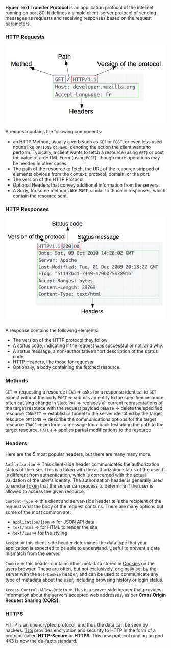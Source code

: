 

**Hyper Text Transfer Protocol** is an application protocol of the internet running on port 80. It defines a simple client-server protocol of sending messages as requests and receiving responses based on the request parameters. 

### HTTP Requests

![](../Attachments/Pasted%20image%2020220414001657.png)

A request contains the following components:

- an HTTP Method, usually a verb such as `GET` or `POST`, or even less used nouns like `OPTIONS` or `HEAD`, denoting the action the client wants to perform. Typically, a client wants to fetch a resource (using `GET`) or post the value of an HTML Form (using `POST`), though more operations may be needed in other cases. 
- The path of the resource to fetch, the URL of the resource stripped of elements obvious from the context: protocol, domain, or the port.
- The version of the HTTP Protocol
- Optional Headers that convey additional information from the servers.
- A Body, for some methods like `POST`, similar to those in responses, which contain the resource sent.


### HTTP Responses

![](../Attachments/Pasted%20image%2020220414004124.png)

A response contains the following elements:

- The version of the HTTP protocol they follow
- A status code, indicating if the request was successful or not, and why.
- A status message, a non-authoritative short description of the status code
- HTTP Headers, like those for requests
- Optionally, a body containing the fetched resource.


### Methods

`GET` => requesting a resource
`HEAD` => asks for a response identical to `GET` expect without the body
`POST` => submits an entity to the specified resource, often causing change in state
`PUT` => replaces all current representations of the target resource with the request payload
`DELETE` => delete the specified resource
`CONNECT` => establish a tunnel to the server identified by the target resource
`OPTIONS` => describe the communications options for the target resource
`TRACE` => performs a message loop-back test along the path to the target resource.
`PATCH` => applies partial modifications to the resource


### Headers
Here are the 5 most popular headers, but there are many many more.

`Authorization` => This client-side header communicates the authorization status of the user. This is a token with the authorization status of the user. It is different from authentication, which is concerned with the actual validation of the user's identity. The authorization header is generally used to send a [Token](Security/Token%20Authentication.md) that the server can process to determine if the user is allowed to access the given resource.

`Content-Type` => this client and server-side header tells the recipient of the request what the body of the request contains. There are many options but some of the most common are:
- `application/json` => for JSON API data
- `text/html` => for HTML to render the site
- `text/css` => for the styling

`Accept` => this client-side header determines the data type that your application is expected to be able to understand. Useful to prevent a data mismatch from the server.

`Cookie` => this header contains other metadata stored in [Cookies](Cookies.md) on the users browser. These are often, but not exclusively, originally set by the server with the `Set-Cookie` header, and can be used to communicate any type of metadata about the user, including browsing history or login status.

`Access-Control-Allow-Origin` => This is a server-side header that provides information about the servers accepted web addresses, as per **Cross Origin Request Sharing (CORS)**. 


### HTTPS
HTTP is an unencrypted protocol, and thus the data can be seen by hackers. [TLS](Security/TLS.md) provides encryption and security to HTTP in the form of a protocol called **HTTP-Secure** or **HTTPS**. This new protocol running on port 443 is now the de-facto standard. 